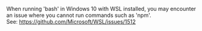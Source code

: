 When running 'bash' in Windows 10 with WSL installed, you may encounter an
issue where you cannot run commands such as 'npm'.<br>
See: https://github.com/Microsoft/WSL/issues/1512
